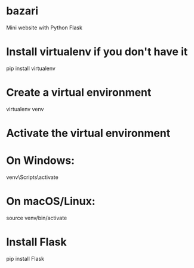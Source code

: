 # bazari
Mini website with Python Flask


# Install virtualenv if you don't have it
pip install virtualenv

# Create a virtual environment
virtualenv venv

# Activate the virtual environment
# On Windows:
venv\Scripts\activate
# On macOS/Linux:
source venv/bin/activate

# Install Flask
pip install Flask
